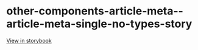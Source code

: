# other-components-article-meta--article-meta-single-no-types-story

[View in storybook](https://raw.githack.com/Independent-Digital-News-and-Media-Ltd/standard-pwamp-sb/PR-804-sb/index.html?path=/story/other-components-article-meta--article-meta-single-no-types-story)
